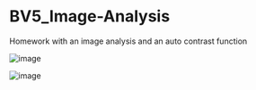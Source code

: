 # BV5_Image-Analysis

Homework with an image analysis and an auto contrast function

![image](https://user-images.githubusercontent.com/59581396/109617630-ea0b6d80-7b36-11eb-8be7-7880e7a53c7c.png)

![image](https://user-images.githubusercontent.com/59581396/109617663-f394d580-7b36-11eb-9955-7f1893b984c0.png)
